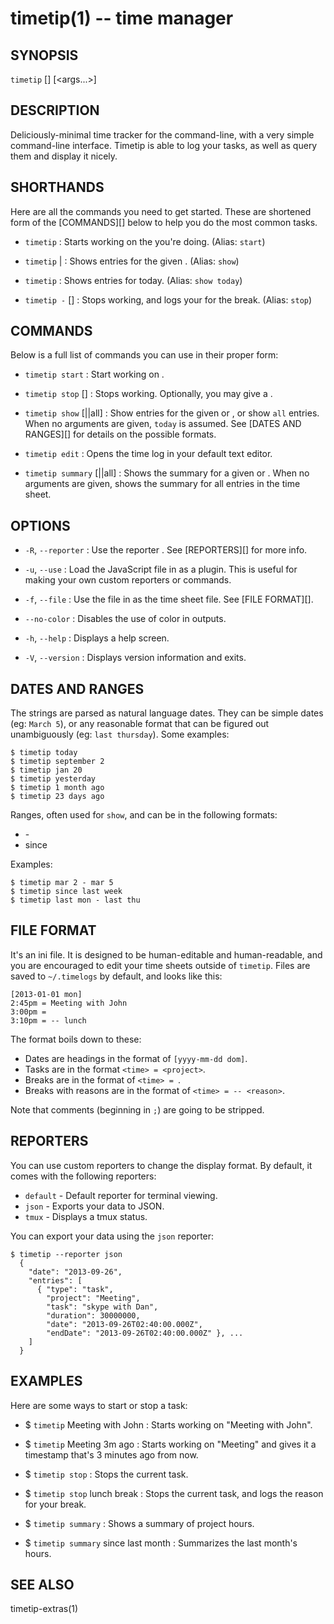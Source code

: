 timetip(1) -- time manager
==========================

## SYNOPSIS

`timetip` [<command>] [<args...>]

## DESCRIPTION

Deliciously-minimal time tracker for the command-line, with a very simple
command-line interface. Timetip is able to log your tasks, as well as query
them and display it nicely.

## SHORTHANDS

Here are all the commands you need to get started. These are shortened form of
the [COMMANDS][] below to help you do the most common tasks.

 * `timetip` <new-task-name> :
   Starts working on the <task> you're doing. (Alias: `start`)

 * `timetip` <date>|<range> :
   Shows entries for the given <date>. (Alias: `show`)

 * `timetip` :
   Shows entries for today. (Alias: `show today`)

 * `timetip -` [<reason>] :
   Stops working, and logs your <reason> for the break. (Alias: `stop`)

## COMMANDS

Below is a full list of commands you can use in their proper form:

 * `timetip start` <new-task-name> :
   Start working on <task>.

 * `timetip stop` [<reason>] :
   Stops working. Optionally, you may give a <reason>.

 * `timetip show` [<date>|<range>|all] :
   Show entries for the given <date> or <range>, or show `all` entries. When no 
   arguments are given, `today` is assumed. See [DATES AND RANGES][] for details 
   on the possible formats.

 * `timetip edit` :
   Opens the time log in your default text editor.

 * `timetip summary` [<date>|<range>|all] :
   Shows the summary for a given <date> or <range>. When no arguments are given, 
   shows the summary for all entries in the time sheet.

## OPTIONS

  * `-R`, `--reporter` <name> :
    Use the reporter <name>. See [REPORTERS][] for more info.

  * `-u`, `--use` <path> :
    Load the JavaScript file in <path> as a plugin. This is useful for making
    your own custom reporters or commands.

  * `-f`, `--file` <path> :
    Use the file in <path> as the time sheet file. See [FILE FORMAT][].

  * `--no-color` :
    Disables the use of color in outputs.

  * `-h`, `--help` :
    Displays a help screen.

  * `-V`, `--version` :
    Displays version information and exits.

## DATES AND RANGES

The <date> strings are parsed as natural language dates. They can be simple
dates (eg: `March 5`), or any reasonable format that can be figured out
unambiguously (eg: `last thursday`). Some examples:

    $ timetip today
    $ timetip september 2
    $ timetip jan 20
    $ timetip yesterday
    $ timetip 1 month ago
    $ timetip 23 days ago

Ranges, often used for `show`, and  can be in the following formats:

  * <date> - <date>
  * since <date>

Examples:

    $ timetip mar 2 - mar 5
    $ timetip since last week
    $ timetip last mon - last thu

## FILE FORMAT
It's an ini file. It is designed to be human-editable and human-readable, and 
you are encouraged to edit your time sheets outside of `timetip`. Files are 
saved to `~/.timelogs` by default, and looks like this:

    [2013-01-01 mon]
    2:45pm = Meeting with John
    3:00pm =
    3:10pm = -- lunch

The format boils down to these:

  * Dates are headings in the format of `[yyyy-mm-dd dom]`.
  * Tasks are in the format `<time> = <project>`.
  * Breaks are in the format of `<time> = `.
  * Breaks with reasons are in the format of `<time> = -- <reason>`.

Note that comments (beginning in `;`) are going to be stripped.

## REPORTERS

You can use custom reporters to change the display format. By default, it comes
with the following reporters:

  * `default` - Default reporter for terminal viewing.
  * `json` - Exports your data to JSON.
  * `tmux` - Displays a tmux status.

You can export your data using the `json` reporter:

    $ timetip --reporter json
      {
        "date": "2013-09-26",
        "entries": [
          { "type": "task",
            "project": "Meeting",
            "task": "skype with Dan",
            "duration": 30000000,
            "date": "2013-09-26T02:40:00.000Z",
            "endDate": "2013-09-26T02:40:00.000Z" }, ...
        ]
      }
          

## EXAMPLES

Here are some ways to start or stop a task:

  * $ `timetip` Meeting with John :
    Starts working on "Meeting with John".

  * $ `timetip` Meeting 3m ago :
    Starts working on "Meeting" and gives it a timestamp that's 3 minutes ago
    from now.

  * $ `timetip stop` :
    Stops the current task.

  * $ `timetip stop` lunch break :
    Stops the current task, and logs the reason for your break.

  * $ `timetip summary` :
    Shows a summary of project hours.

  * $ `timetip summary` since last month :
    Summarizes the last month's hours.

## SEE ALSO

timetip-extras(1)
